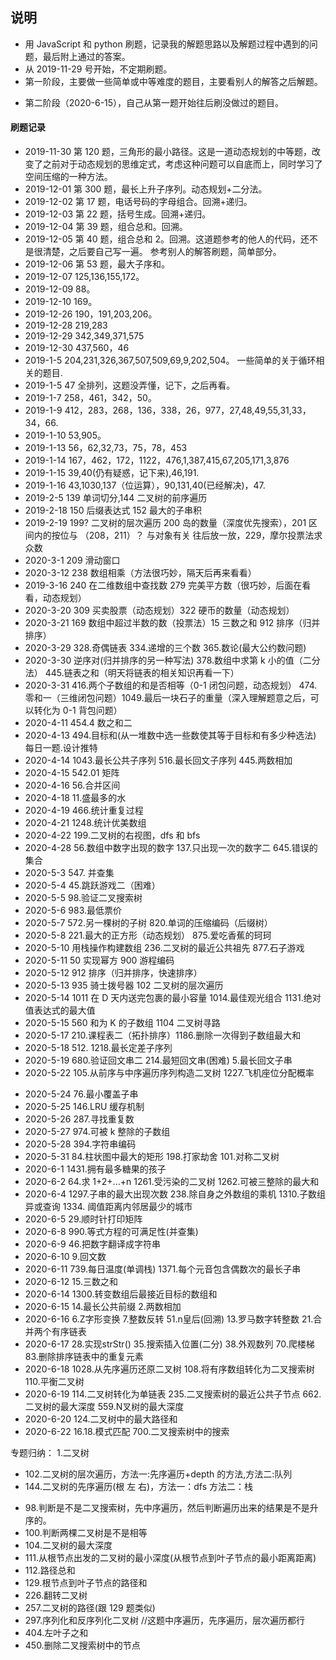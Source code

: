 ## 说明

- 用 JavaScript 和 python 刷题，记录我的解题思路以及解题过程中遇到的问题，最后附上通过的答案。
- 从 2019-11-29 号开始，不定期刷题。
- 第一阶段，主要做一些简单或中等难度的题目，主要看别人的解答之后解题。
* 第二阶段（2020-6-15），自己从第一题开始往后刷没做过的题目。
#### 刷题记录

- 2019-11-30 第 120 题，三角形的最小路径。这是一道动态规划的中等题，改变了之前对于动态规划的思维定式，考虑这种问题可以自底而上，同时学习了空间压缩的一种方法。
- 2019-12-01 第 300 题，最长上升子序列。动态规划+二分法。
- 2019-12-02 第 17 题，电话号码的字母组合。回溯+递归。
- 2019-12-03 第 22 题，括号生成。回溯+递归。
- 2019-12-04 第 39 题，组合总和。回溯。
- 2019-12-05 第 40 题，组合总和 2。回溯。这道题参考的他人的代码，还不是很清楚，之后要自己写一遍。
  参考别人的解答刷题，简单部分。
- 2019-12-06 第 53 题，最大子序和。
- 2019-12-07 125,136,155,172。
- 2019-12-09 88。
- 2019-12-10 169。
- 2019-12-26 190，191,203,206。
- 2019-12-28 219,283
- 2019-12-29 342,349,371,575
- 2019-12-30 437,560，46
- 2019-1-5 204,231,326,367,507,509,69,9,202,504。 一些简单的关于循环相关的题目.
- 2019-1-5 47 全排列，这题没弄懂，记下，之后再看。
- 2019-1-7 258，461，342，50。
- 2019-1-9 412，283，268，136，338，26，977，27,48,49,55,31,33，34，66.
- 2019-1-10 53,905。
- 2019-1-13 56，62,32,73，75，78，453
- 2019-1-14 167，462，172，1122，476,1,387,415,67,205,171,3,876
- 2019-1-15 39,40(仍有疑惑，记下来),46,191.
- 2019-1-16 43,1030,137（位运算），90,131,40(已经解决)，47.
- 2019-2-5 139 单词切分,144 二叉树的前序遍历
- 2019-2-18 150 后缀表达式 152 最大的子串积
- 2019-2-19 199? 二叉树的层次遍历 200 岛的数量（深度优先搜索），201 区间内的按位与 （208，211）？ 与对象有关 往后放一放，229，摩尔投票法求众数
- 2020-3-1 209 滑动窗口
- 2020-3-12 238 数组相乘（方法很巧妙，隔天后再来看看）
- 2019-3-16 240 在二维数组中查找数 279 完美平方数（很巧妙，后面在看看，动态规划）
- 2020-3-20 309 买卖股票（动态规划）322 硬币的数量（动态规划）
- 2020-3-21 169 数组中超过半数的数（投票法）15 三数之和 912 排序（归并排序）
- 2020-3-29 328.奇偶链表 334.递增的三个数 365.数论(最大公约数问题)
- 2020-3-30 逆序对(归并排序的另一种写法) 378.数组中求第 k 小的值（二分法） 445.链表之和（明天将链表的相关知识再看一下）
- 2020-3-31 416.两个子数组的和是否相等（0-1 闭包问题，动态规划） 474.零和一（三维闭包问题）1049.最后一块石子的重量（深入理解题意之后，可以转化为 0-1 背包问题）
- 2020-4-11 454.4 数之和二
- 2020-4-13 494.目标和(从一堆数中选一些数使其等于目标和有多少种选法) 每日一题.设计推特
- 2020-4-14 1043.最长公共子序列 516.最长回文子序列 445.两数相加
- 2020-4-15 542.01 矩阵
- 2020-4-16 56.合并区间
- 2020-4-18 11.盛最多的水
- 2020-4-19 466.统计重复过程
- 2020-4-21 1248.统计优美数组
- 2020-4-22 199.二叉树的右视图，dfs 和 bfs
- 2020-4-28 56.数组中数字出现的数字 137.只出现一次的数字二 645.错误的集合
- 2020-5-3 547. 并查集
- 2020-5-4 45.跳跃游戏二（困难）
- 2020-5-5 98.验证二叉搜索树
- 2020-5-6 983.最低票价
- 2020-5-7 572.另一棵树的子树 820.单词的压缩编码（后缀树）
- 2020-5-8 221.最大的正方形（动态规划） 875.爱吃香蕉的珂珂
- 2020-5-10 用栈操作构建数组 236.二叉树的最近公共祖先 877.石子游戏
- 2020-5-11 50 实现幂方 900 游程编码
- 2020-5-12 912 排序（归并排序，快速排序）
- 2020-5-13 935 骑士拨号器 102 二叉树的层次遍历
- 2020-5-14 1011 在 D 天内送完包裹的最小容量 1014.最佳观光组合 1131.绝对值表达式的最大值
- 2020-5-15 560 和为 K 的子数组 1104 二叉树寻路
- 2020-5-17 210.课程表二（拓扑排序）1186.删除一次得到子数组最大和
- 2020-5-18 512. 1218.最长定差子序列
- 2020-5-19 680.验证回文串二 214.最短回文串(困难) 5.最长回文子串
- 2020-5-22 105.从前序与中序遍历序列构造二叉树 1227.飞机座位分配概率

* 2020-5-24 76.最小覆盖子串
* 2020-5-25 146.LRU 缓存机制
* 2020-5-26 287.寻找重复数
* 2020-5-27 974.可被 k 整除的子数组
* 2020-5-28 394.字符串编码
* 2020-5-31 84.柱状图中最大的矩形 198.打家劫舍 101.对称二叉树
* 2020-6-1 1431.拥有最多糖果的孩子
* 2020-6-2 64.求 1+2+...+n 1261.受污染的二叉树 1262.可被三整除的最大和
* 2020-6-4 1297.子串的最大出现次数 238.除自身之外数组的乘机 1310.子数组异或查询 1334. 阈值距离内邻居最少的城市
* 2020-6-5 29.顺时针打印矩阵
* 2020-6-8 990.等式方程的可满足性(并查集)
* 2020-6-9 46.把数字翻译成字符串
* 2020-6-10 9.回文数
* 2020-6-11 739.每日温度(单调栈) 1371.每个元音包含偶数次的最长子串
* 2020-6-12 15.三数之和
* 2020-6-14 1300.转变数组后最接近目标的数组和
* 2020-6-15 14.最长公共前缀 2.两数相加
* 2020-6-16 6.Z字形变换 7.整数反转  51.n皇后(回溯)  13.罗马数字转整数 21.合并两个有序链表
* 2020-6-17 28.实现strStr() 35.搜索插入位置(二分) 38.外观数列 70.爬楼梯 83.删除排序链表中的重复元素
* 2020-6-18 1028.从先序遍历还原二叉树 108.将有序数组转化为二叉搜索树 110.平衡二叉树
* 2020-6-19 114.二叉树转化为单链表 235.二叉搜索树的最近公共子节点 662.二叉树的最大深度 559.N叉树的最大深度
* 2020-6-20 124.二叉树中的最大路径和
* 2020-6-22 16.18.模式匹配 700.二叉搜索树中的搜索

专题归纳： 1.二叉树

- 102.二叉树的层次遍历，方法一:先序遍历+depth 的方法,方法二:队列
- 144.二叉树的先序遍历(根 左 右)，方法一：dfs 方法二：栈

* 98.判断是不是二叉搜索树，先中序遍历，然后判断遍历出来的结果是不是升序的。
* 100.判断两棵二叉树是不是相等
* 104.二叉树的最大深度
* 111.从根节点出发的二叉树的最小深度(从根节点到叶子节点的最小距离距离)
* 112.路径总和
* 129.根节点到叶子节点的路径和
* 226.翻转二叉树
* 257.二叉树的路径(跟 129 题类似)
* 297.序列化和反序列化二叉树 //这题中序遍历，先序遍历，层次遍历都行
* 404.左叶子之和
* 450.删除二叉搜索树中的节点
